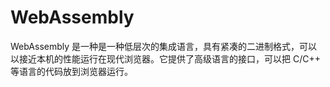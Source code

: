 # WebAssembly

WebAssembly 是一种是一种低层次的集成语言，具有紧凑的二进制格式，可以以接近本机的性能运行在现代浏览器。它提供了高级语言的接口，可以把 C/C++ 等语言的代码放到浏览器运行。